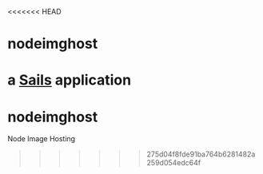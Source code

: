 <<<<<<< HEAD
# nodeimghost

a [Sails](http://sailsjs.org) application
=======
nodeimghost
===========

Node Image Hosting
>>>>>>> 275d04f8fde91ba764b6281482a259d054edc64f
